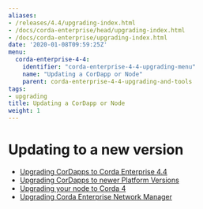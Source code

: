 ```yaml
---
aliases:
- /releases/4.4/upgrading-index.html
- /docs/corda-enterprise/head/upgrading-index.html
- /docs/corda-enterprise/upgrading-index.html
date: '2020-01-08T09:59:25Z'
menu:
  corda-enterprise-4-4:
    identifier: "corda-enterprise-4-4-upgrading-menu"
    name: "Updating a CorDapp or Node"
    parent: corda-enterprise-4-4-upgrading-and-tools
tags:
- upgrading
title: Updating a CorDapp or Node
weight: 1
---
```


# Updating to a new version

* [Upgrading CorDapps to Corda Enterprise 4.4](app-upgrade-notes-enterprise.md)
* [Upgrading CorDapps to newer Platform Versions](app-upgrade-notes.md)
* [Upgrading your node to Corda 4](node-upgrade-notes.md)
* [Upgrading Corda Enterprise Network Manager](../../../../../en/platform/corda/1.5/cenm/upgrade-notes.md)
